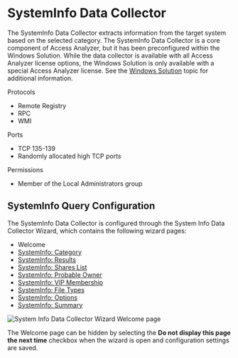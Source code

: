 # SystemInfo Data Collector

The SystemInfo Data Collector extracts information from the target system based on the selected
category. The SystemInfo Data Collector is a core component of Access Analyzer, but it has been
preconfigured within the Windows Solution. While the data collector is available with all Access
Analyzer license options, the Windows Solution is only available with a special Access Analyzer
license. See the [Windows Solution](/docs/accessanalyzer/12.0/solutions/windows/overview.md) topic for additional
information.

Protocols

- Remote Registry
- RPC
- WMI

Ports

- TCP 135-139
- Randomly allocated high TCP ports

Permissions

- Member of the Local Administrators group

## SystemInfo Query Configuration

The SystemInfo Data Collector is configured through the System Info Data Collector Wizard, which
contains the following wizard pages:

- Welcome
- [SystemInfo: Category](/docs/accessanalyzer/12.0/admin/datacollector/systeminfo/category.md)
- [SystemInfo: Results](/docs/accessanalyzer/12.0/admin/datacollector/systeminfo/results.md)
- [SystemInfo: Shares List](/docs/accessanalyzer/12.0/admin/datacollector/systeminfo/shareslist.md)
- [SystemInfo: Probable Owner](/docs/accessanalyzer/12.0/admin/datacollector/systeminfo/probableowner.md)
- [SystemInfo: VIP Membership](/docs/accessanalyzer/12.0/admin/datacollector/systeminfo/vipmembership.md)
- [SystemInfo: File Types](/docs/accessanalyzer/12.0/admin/datacollector/systeminfo/filetypes.md)
- [SystemInfo: Options](/docs/accessanalyzer/12.0/admin/datacollector/systeminfo/options.md)
- [SystemInfo: Summary](/docs/accessanalyzer/12.0/admin/datacollector/systeminfo/summary.md)

![System Info Data Collector Wizard Welcome page](/img/product_docs/activitymonitor/activitymonitor/install/welcome.webp)

The Welcome page can be hidden by selecting the **Do not display this page the next time** checkbox
when the wizard is open and configuration settings are saved.
